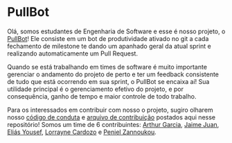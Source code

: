 # PullBot

Olá, somos estudantes de Engenharia de Software e esse é nosso projeto, o [PullBot](https://fga-eps-mds.github.io/PullBot)! Ele consiste em um bot de produtividade ativado no git a cada fechamento de milestone te dando um apanhado geral da atual sprint e realizando automaticamente um Pull Request. 

Quando se está trabalhando em times de software é muito importante gerenciar o andamento do projeto de perto e ter um feedback consistente de tudo que está ocorrendo em sua sprint, o PullBot se encaixa aí! Sua utilidade principal é o gerenciamento efetivo do projeto, e por consequência, ganho de tempo e maior controle de todo trabalho.

Para os interessados em contribuir com nosso o projeto, sugiro olharem nosso [código de conduta](https://github.com/fga-eps-mds/PullBot/blob/master/CODE_OF_CONDUCT.md) e [arquivo de contribuição](https://github.com/fga-eps-mds/PullBot/blob/master/CONTRIBUTING.md) postados aqui nesse repositório!
Somos um time de 6 contribuintes: [Arthur Garcia](https://github.com/ArthurMeloG), [Jaime Juan](https://github.com/JaimeJuan11), [Eliás Yousef](https://github.com/eliasyousef00), [Lorrayne Cardozo](https://github.com/LorrayneCardozo) e [Peniel Zannoukou](https://github.com/zpeniel09).
